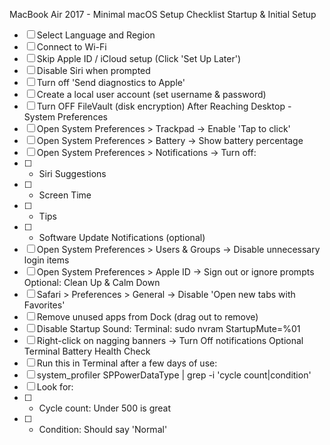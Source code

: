 MacBook Air 2017 - Minimal macOS Setup Checklist
Startup & Initial Setup
- [ ] Select Language and Region
- [ ] Connect to Wi-Fi
- [ ] Skip Apple ID / iCloud setup (Click 'Set Up Later')
- [ ] Disable Siri when prompted
- [ ] Turn off 'Send diagnostics to Apple'
- [ ] Create a local user account (set username & password)
- [ ] Turn OFF FileVault (disk encryption)
After Reaching Desktop - System Preferences
- [ ] Open System Preferences > Trackpad -> Enable 'Tap to click'
- [ ] Open System Preferences > Battery -> Show battery percentage
- [ ] Open System Preferences > Notifications -> Turn off:
- [ ]    - Siri Suggestions
- [ ]    - Screen Time
- [ ]    - Tips
- [ ]    - Software Update Notifications (optional)
- [ ] Open System Preferences > Users & Groups -> Disable unnecessary login items
- [ ] Open System Preferences > Apple ID -> Sign out or ignore prompts
Optional: Clean Up & Calm Down
- [ ] Safari > Preferences > General -> Disable 'Open new tabs with Favorites'
- [ ] Remove unused apps from Dock (drag out to remove)
- [ ] Disable Startup Sound: Terminal: sudo nvram StartupMute=%01
- [ ] Right-click on nagging banners -> Turn Off notifications
Optional Terminal Battery Health Check
- [ ] Run this in Terminal after a few days of use:
- [ ]   system_profiler SPPowerDataType | grep -i 'cycle count\|condition'
- [ ] Look for:
- [ ]   - Cycle count: Under 500 is great
- [ ]   - Condition: Should say 'Normal'